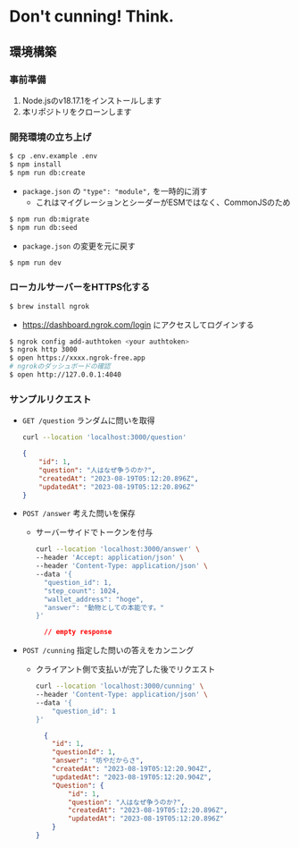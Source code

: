 # Don't cunning! Think.

## 環境構築

### 事前準備

1. Node.jsのv18.17.1をインストールします
1. 本リポジトリをクローンします

### 開発環境の立ち上げ

```bash
$ cp .env.example .env
$ npm install
$ npm run db:create
```

- `package.json` の `"type": "module",` を一時的に消す
  - これはマイグレーションとシーダーがESMではなく、CommonJSのため

```bash
$ npm run db:migrate
$ npm run db:seed
```

- `package.json` の変更を元に戻す

```bash
$ npm run dev
```

### ローカルサーバーをHTTPS化する

```bash
$ brew install ngrok
```

- https://dashboard.ngrok.com/login にアクセスしてログインする

```bash
$ ngrok config add-authtoken <your authtoken>
$ ngrok http 3000
$ open https://xxxx.ngrok-free.app
# ngrokのダッシュボードの確認
$ open http://127.0.0.1:4040
```

### サンプルリクエスト

- `GET /question` ランダムに問いを取得
    ```bash
    curl --location 'localhost:3000/question'
    ```
    ```json
    {
        "id": 1,
        "question": "人はなぜ争うのか?",
        "createdAt": "2023-08-19T05:12:20.896Z",
        "updatedAt": "2023-08-19T05:12:20.896Z"
    }
    ```

- `POST /answer` 考えた問いを保存
  - サーバーサイドでトークンを付与
    ```bash
    curl --location 'localhost:3000/answer' \
    --header 'Accept: application/json' \
    --header 'Content-Type: application/json' \
    --data '{
      "question_id": 1,
      "step_count": 1024,
      "wallet_address": "hoge",
      "answer": "動物としての本能です。"
    }'
    ```
    ```json
      // empty response
    ```

- `POST /cunning` 指定した問いの答えをカンニング
  - クライアント側で支払いが完了した後でリクエスト
    ```bash
    curl --location 'localhost:3000/cunning' \
    --header 'Content-Type: application/json' \
    --data '{
        "question_id": 1
    }'
    ```
    ```json
      {
        "id": 1,
        "questionId": 1,
        "answer": "坊やだからさ",
        "createdAt": "2023-08-19T05:12:20.904Z",
        "updatedAt": "2023-08-19T05:12:20.904Z",
        "Question": {
            "id": 1,
            "question": "人はなぜ争うのか?",
            "createdAt": "2023-08-19T05:12:20.896Z",
            "updatedAt": "2023-08-19T05:12:20.896Z"
        }
    }
    ```
